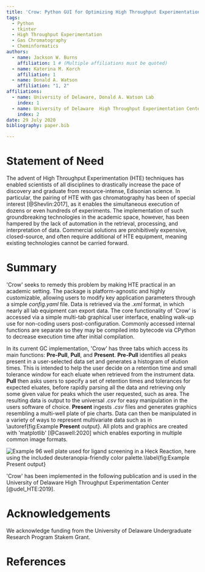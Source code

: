 ```yaml
---
title: 'Crow: Python GUI for Optimizing High Throughput Experimentation Workflow'
tags:
  - Python
  - tkinter
  - High Throughput Experimentation
  - Gas Chromatography
  - Cheminformatics
authors:
  - name: Jackson W. Burns
    affiliation: 1 # (Multiple affiliations must be quoted)
  - name: Katerina M. Korch
    affiliation: 1
  - name: Donald A. Watson
    affiliation: "1, 2"
affiliations:
  - name: University of Delaware, Donald A. Watson Lab
    index: 1
  - name: University of Delaware  High Throughput Experimentation Center
    index: 2
date: 29 July 2020
bibliography: paper.bib

---
```


# Statement of Need

The advent of High Throughput Experimentation (HTE) techniques has enabled
scientists of all disciplines to drastically increase the pace of discovery and
graduate from resource-intense, Edisonian science. In particular, the pairing of HTE
with gas chromatography has been of special interest [@Shevlin:2017], as it enables
the simultaneous execution of dozens or even hundreds of experiments. The implementation 
of such groundbreaking technologies in the academic space, however, has been hampered
by the lack of automation in the retrieval, processing, and interpretation of data. 
Commercial solutions are prohibitively expensive, closed-source, and often require
additional of HTE equipment, meaning existing technologies cannot be carried forward.

# Summary

'Crow' seeks to remedy this problem by making HTE practical in an academic setting.
The package is platform-agnostic and highly customizable, allowing users to modify
key application parameters through a simple *config.yaml* file. Data is retrieved
via the *.xml* format, in which nearly all lab equipment can export data. The core functionality
of 'Crow' is accessed via a simple multi-tab graphical user interface, enabling walk-up
use for non-coding users post-configuration. Commonly accessed internal functions are separate
so they may be compiled into bytecode via CPython to decrease execution time after initial
compilation.

In its current GC implementation, 'Crow' has three tabs which access its main functions: 
**Pre-Pull**, **Pull**, and **Present**. **Pre-Pull** identifies all peaks present in a 
user-selected data set and generates a histogram of elution times. This is intended to help
the user decide on a retention time and small tolerance window for each eluate when retrieved
from the instrument data. **Pull** then asks users to specify a set of retention times
and tolerances for expected eluates, before rapidly parsing all the data and retrieving
only some given value for peaks which the user requested, such as area. The resulting data
is output to the universal *.csv* for easy manipulation in the users software of choice.
**Present** ingests *.csv* files and generates graphics resembling a multi-well plate of
pie charts. Data can then be manipulated in a variety of ways to represent multivariate data
such as in \autoref{fig:Example **Present** output}. All plots and graphics are created with
'matplotlib' [@Caswell:2020] which enables exporting in multiple common image formats.

![Example 96 well plate used for ligand screening in a Heck Reaction, here using the included 
deuteranopia-friendly color palette.\label{fig:Example **Present** output}](example_present_output.png)

'Crow' has been implemented in the following publication and is used in the University of Delaware
High Throughput Experimentation Center [@udel_HTE:2019].

# Acknowledgements

We acknowledge funding from the University of Delaware Undergraduate Research Program Stakem Grant.

# References

